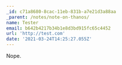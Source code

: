 ```yaml
---
_id: c71a8680-8cac-11eb-831b-a7e21d3a88aa
_parent: /notes/note-on-thanos/
name: Tester
email: b642b4217b34b1e8d3bd915fc65c4452
url: 'http://test.com'
date: '2021-03-24T14:25:27.055Z'
---
```

Nope.
